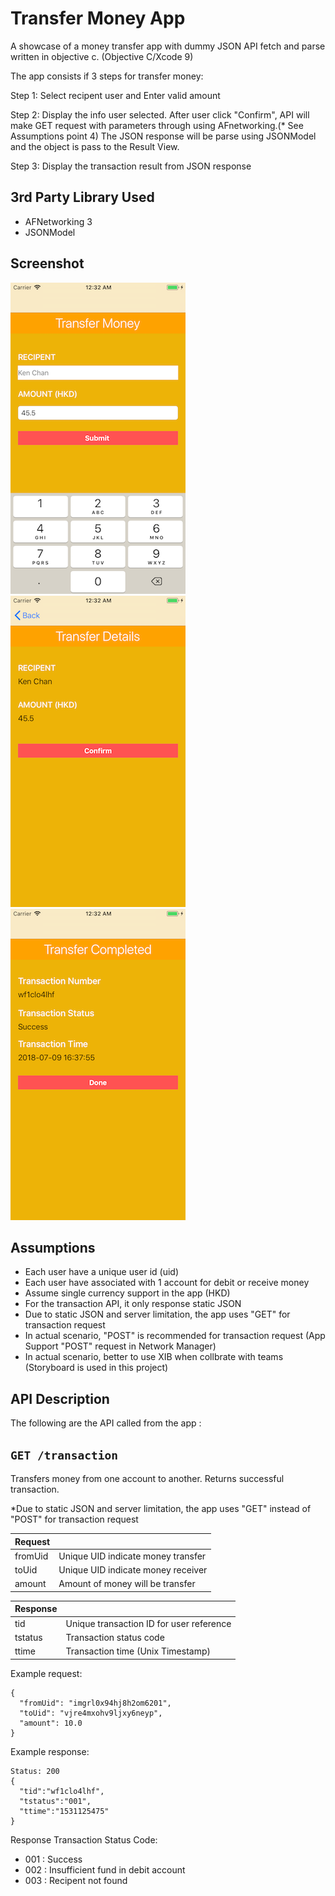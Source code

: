 # Transfer Money App

A showcase of a money transfer app with dummy JSON API fetch and parse written in objective c. (Objective C/Xcode 9)

The app consists if 3 steps for transfer money:

Step 1: Select recipent user and Enter valid amount 

Step 2: Display the info user selected. After user click "Confirm", API will make GET request with parameters through using AFnetworking.(* See Assumptions point 4)
		The JSON response will be parse using JSONModel and the object is pass to the Result View.
		
Step 3: Display the transaction result from JSON response


## 3rd Party Library Used
- AFNetworking 3
- JSONModel

## Screenshot
![Step 1 - Input](https://github.com/cubechuhk/TransferMoneyApp/blob/master/screen1.png)
![Step 2 - Confirmation](https://github.com/cubechuhk/TransferMoneyApp/blob/master/screen2.png)
![Step 3 - Completion](https://github.com/cubechuhk/TransferMoneyApp/blob/master/screen3.png)

## Assumptions
- Each user have a unique user id (uid)
- Each user have associated with 1 account for debit or receive money
- Assume single currency support in the app (HKD)
- For the transaction API, it only response static JSON
- Due to static JSON and server limitation, the app uses "GET" for transaction request
- In actual scenario, "POST" is recommended for transaction request (App Support "POST" request in Network Manager)
- In actual scenario, better to use XIB when collbrate with teams (Storyboard is used in this project)

## API Description
The following are the API called from the app :

## ```GET /transaction```

  Transfers money from one account to another. Returns successful transaction.
  
  *Due to static JSON and server limitation, the app uses "GET" instead of "POST" for transaction request
  

| Request |  | 
| -----------| ------ |
| fromUid | Unique UID indicate money transfer| 
| toUid | Unique UID indicate money receiver| 
| amount | Amount of money will be transfer| 

| Response | | 
| -----------| ------ |
| tid | Unique transaction ID for user reference| 
| tstatus | Transaction status code| 
| ttime | Transaction time (Unix Timestamp)| 

  Example request:
  ```
  {
    "fromUid": "imgrl0x94hj8h2om6201",
    "toUid": "vjre4mxohv9ljxy6neyp",
    "amount": 10.0
  }
  ```
  Example response:
  ```
  Status: 200
  {
    "tid":"wf1clo4lhf",
    "tstatus":"001",
    "ttime":"1531125475"
  }
  ```
  Response Transaction Status Code:
  - 001 : Success
  - 002 : Insufficient fund in debit account
  - 003 : Recipent not found

